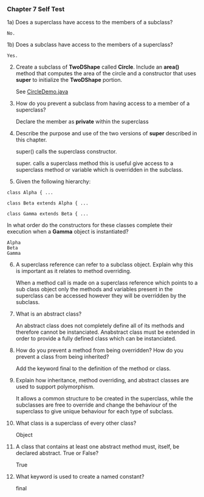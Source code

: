 ### Chapter 7 Self Test

1a) Does a superclass have access to the members of a subclass? 

	No.

1b) Does a subclass have access to the members of a superclass?

	Yes.

2) Create a subclass of **TwoDShape** called **Circle**. Include an **area()** method that computes the area of the circle and a constructor that uses **super** to initialize the **TwoDShape** portion.

	See [CircleDemo.java](CircleDemo.java)

3) How do you prevent a subclass from having access to a member of a superclass?

	Declare the member as **private** within the superclass

4) Describe the purpose and use of the two versions of **super** described in this chapter.

	super(<params>) calls the superclass constructor.
	
	super.<method> calls a superclass method this is useful give access to a superclass method or variable which is overridden in the subclass.
	
5) Given the following hierarchy:

```
class Alpha { ...

class Beta extends Alpha { ...

class Gamma extends Beta { ...
```

In what order do the constructors for these classes complete their execution when a **Gamma** object is instantiated?

	Alpha
	Beta
	Gamma

6) A superclass reference can refer to a subclass object. Explain why this is important as it relates to method overriding.

	When a method call is made on a superclass reference which points to a sub class object only the methods and variables present in the superclass can be accessed however they will be overridden by the subclass.
	
7) What is an abstract class?

	An abstract class does not completely define all of its methods and therefore cannot be instanciated. Anabstract class must be extended in order to provide a fully defined class which can be instanciated. 
	
8) How do you prevent a method from being overridden? How do you prevent a class from being inherited?

	Add the keyword final to the definition of the method or class.
	
9) Explain how inheritance, method overriding, and abstract classes are used to support polymorphism.

	It allows a common structure to be created in the superclass, while the subclasses are free to override and change the behaviour of the superclass to give unique behaviour for each type of subclass.

10) What class is a superclass of every other class?

	Object

11) A class that contains at least one abstract method must, itself, be declared abstract. True or False?

	True

12) What keyword is used to create a named constant?

	final

